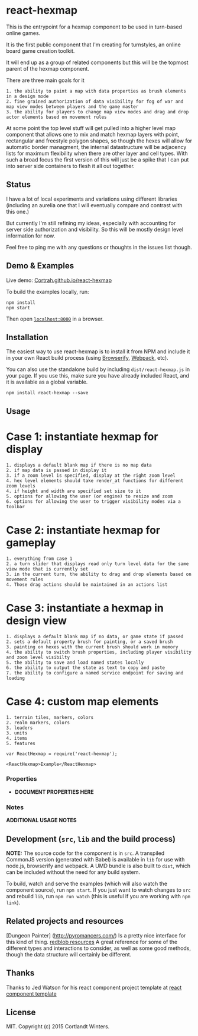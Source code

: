 # react-hexmap

This is the entrypoint for a hexmap component to be used in turn-based online games.

It is the first public component that I'm creating for turnstyles, an online board game creation toolkit.

It will end up as a group of related components but this will be the topmost parent of the hexmap component.

There are three main goals for it

	1. the ability to paint a map with data properties as brush elements in a design mode
	2. fine grained authorization of data visibility for fog of war and map view modes between players and the game master
	3. the ability for players to change map view modes and drag and drop actor elements based on movement rules 

At some point the top level stuff will get pulled into a higher level map component that allows one to mix and match hexmap layers with point, rectangular and freestyle polygon shapes, so though the hexes will allow for automatic border managment, the internal datastructure will be adjacency lists for maximum flexibility when there are other layer and cell types.
With such a broad focus the first version of this will just be a spike that I can put into server side containers to flesh it all out together.	


## Status

I have a lot of local experiments and variations using different libraries (including an aurelia one that I will eventually compare and contrast with this one.)

But currently I'm still refining my ideas, especially with accounting for server side authorization and visibility. So this will be mostly design level information for now.

Feel free to ping me with any questions or thoughts in the issues list though.


## Demo & Examples

Live demo: [Cortrah.github.io/react-hexmap](http://Cortrah.github.io/react-hexmap/)

To build the examples locally, run:

```
npm install
npm start
```

Then open [`localhost:8000`](http://localhost:8000) in a browser.


## Installation

The easiest way to use react-hexmap is to install it from NPM and include it in your own React build process (using [Browserify](http://browserify.org), [Webpack](http://webpack.github.io/), etc).

You can also use the standalone build by including `dist/react-hexmap.js` in your page. If you use this, make sure you have already included React, and it is available as a global variable.

```
npm install react-hexmap --save
```


## Usage

# Case 1: instantiate hexmap for display 

	1. displays a default blank map if there is no map data 
	2. if map data is passed in display it
	3. if a zoom level is specified, display at the right zoom level
	4. hex level elements should take render_at functions for different zoom levels
	4. if height and width are specified set size to it
	5. options for allowing the user (or engine) to resize and zoom 
	6. options for allowing the user to trigger visibility modes via a toolbar

# Case 2: instantiate hexmap for gameplay 

    1. everything from case 1 
    2. a turn slider that displays read only turn level data for the same view mode that is currently set
    3. in the current turn, the ability to drag and drop elements based on movement rules 
    4. Those drag actions should be maintained in an actions list
	
# Case 3: instantiate a hexmap in design view  

	1. displays a default blank map if no data, or game state if passed
	2. sets a default property brush for painting, or a saved brush
	3. painting on hexes with the current brush should work in memory
	4. the ability to switch brush properties, including player visibility and zoom level visibilty
	5. the ability to save and load named states locally
	6. the ability to output the state as text to copy and paste
	7. the ability to configure a named service endpoint for saving and loading
	
# Case 4: custom map elements
	1. terrain tiles, markers, colors
	2. realm markers, colors
	3. leaders
	3. units
	4. items
	5. features

```
var ReactHexmap = require('react-hexmap');

<ReactHexmap>Example</ReactHexmap>
```

### Properties

* __DOCUMENT PROPERTIES HERE__

### Notes

__ADDITIONAL USAGE NOTES__


## Development (`src`, `lib` and the build process)

**NOTE:** The source code for the component is in `src`. A transpiled CommonJS version (generated with Babel) is available in `lib` for use with node.js, browserify and webpack. A UMD bundle is also built to `dist`, which can be included without the need for any build system.

To build, watch and serve the examples (which will also watch the component source), run `npm start`. If you just want to watch changes to `src` and rebuild `lib`, run `npm run watch` (this is useful if you are working with `npm link`).

## Related projects and resources
[Dungeon Painter] (http://pyromancers.com/) Is a pretty nice interface for this kind of thing.
[redblob resources](http://www.redblobgames.com/grids/hexagons/) A great reference for some of the different types and interactions to consider, as well as some good methods, though the data structure will certainly be different.


## Thanks
Thanks to Jed Watson for his react component project template at
[react component template](https://github.com/JedWatson/generator-react-component)

## License
MIT. Copyright (c) 2015 Cortlandt Winters.

